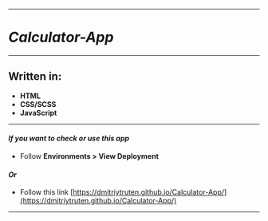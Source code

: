 ***
# _Calculator-App_
***
## Written in:
* __HTML__
* __CSS/SCSS__
* __JavaScript__
***
#### _If you want to check or use this app_
* Follow __Environments > View Deployment__  
#### _Or_
* Follow this link [https://dmitriytruten.github.io/Calculator-App/](https://dmitriytruten.github.io/Calculator-App/)
***